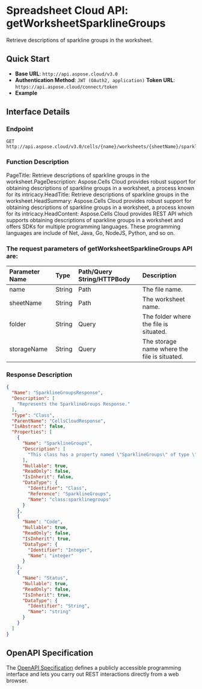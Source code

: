 # **Spreadsheet Cloud API: getWorksheetSparklineGroups**

Retrieve descriptions of sparkline groups in the worksheet. 


## **Quick Start**

- **Base URL**: `http://api.aspose.cloud/v3.0`
- **Authentication Method**: `JWT (OAuth2, application)`  **Token URL**: `https://api.aspose.cloud/connect/token`
- **Example** 

## **Interface Details**

### **Endpoint** 

```
GET http://api.aspose.cloud/v3.0/cells/{name}/worksheets/{sheetName}/sparklineGroups
```
### **Function Description**
PageTitle:  Retrieve descriptions of sparkline groups in the worksheet.PageDescription: Aspose.Cells Cloud provides robust support for obtaining descriptions of sparkline groups in a worksheet, a process known for its intricacy.HeadTitle: Retrieve descriptions of sparkline groups in the worksheet.HeadSummary: Aspose.Cells Cloud provides robust support for obtaining descriptions of sparkline groups in a worksheet, a process known for its intricacy.HeadContent: Aspose.Cells Cloud provides REST API which supports obtaining descriptions of sparkline groups in a worksheet and offers SDKs for multiple programming languages. These programming languages are include of Net, Java, Go, NodeJS, Python, and so on.

### The request parameters of **getWorksheetSparklineGroups** API are: 

| Parameter Name | Type | Path/Query String/HTTPBody | Description | 
| :- | :- | :- |:- | 
|name|String|Path|The file name.|
|sheetName|String|Path|The worksheet name.|
|folder|String|Query|The folder where the file is situated.|
|storageName|String|Query|The storage name where the file is situated.|

### **Response Description**
```json
{
  "Name": "SparklineGroupsResponse",
  "Description": [
    "Represents the SparklineGroups Response."
  ],
  "Type": "Class",
  "ParentName": "CellsCloudResponse",
  "IsAbstract": false,
  "Properties": [
    {
      "Name": "SparklineGroups",
      "Description": [
        "This class has a property named \"SparklineGroups\" of type \"SparklineGroups\" for managing sparkline groups."
      ],
      "Nullable": true,
      "ReadOnly": false,
      "IsInherit": false,
      "DataType": {
        "Identifier": "Class",
        "Reference": "SparklineGroups",
        "Name": "class:sparklinegroups"
      }
    },
    {
      "Name": "Code",
      "Nullable": true,
      "ReadOnly": false,
      "IsInherit": true,
      "DataType": {
        "Identifier": "Integer",
        "Name": "integer"
      }
    },
    {
      "Name": "Status",
      "Nullable": true,
      "ReadOnly": false,
      "IsInherit": true,
      "DataType": {
        "Identifier": "String",
        "Name": "string"
      }
    }
  ]
}
```


## OpenAPI Specification

The [OpenAPI Specification](https://reference.aspose.cloud/cells/#/SparklineGroupsController/GetWorksheetSparklineGroups) defines a publicly accessible programming interface and lets you carry out REST interactions directly from a web browser.
